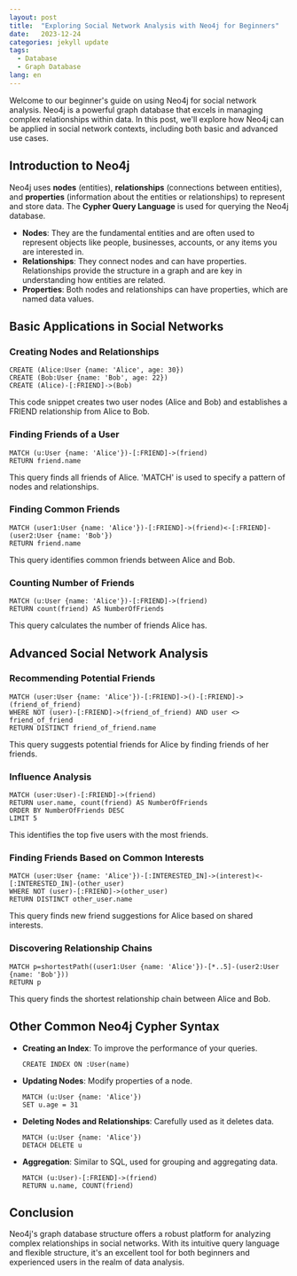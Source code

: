 ```yaml
---
layout: post
title:  "Exploring Social Network Analysis with Neo4j for Beginners"
date:   2023-12-24
categories: jekyll update
tags: 
  - Database
  - Graph Database 
lang: en
---
```


Welcome to our beginner's guide on using Neo4j for social network analysis. Neo4j is a powerful graph database that excels in managing complex relationships within data. In this post, we'll explore how Neo4j can be applied in social network contexts, including both basic and advanced use cases.

## Introduction to Neo4j

Neo4j uses **nodes** (entities), **relationships** (connections between entities), and **properties** (information about the entities or relationships) to represent and store data. The **Cypher Query Language** is used for querying the Neo4j database.

- **Nodes**: They are the fundamental entities and are often used to represent objects like people, businesses, accounts, or any items you are interested in.
- **Relationships**: They connect nodes and can have properties. Relationships provide the structure in a graph and are key in understanding how entities are related.
- **Properties**: Both nodes and relationships can have properties, which are named data values.

## Basic Applications in Social Networks

### Creating Nodes and Relationships

```cypher
CREATE (Alice:User {name: 'Alice', age: 30})
CREATE (Bob:User {name: 'Bob', age: 22})
CREATE (Alice)-[:FRIEND]->(Bob)
```

This code snippet creates two user nodes (Alice and Bob) and establishes a FRIEND relationship from Alice to Bob.

### Finding Friends of a User

```cypher
MATCH (u:User {name: 'Alice'})-[:FRIEND]->(friend)
RETURN friend.name
```

This query finds all friends of Alice. 'MATCH' is used to specify a pattern of nodes and relationships.

### Finding Common Friends

```cypher
MATCH (user1:User {name: 'Alice'})-[:FRIEND]->(friend)<-[:FRIEND]-(user2:User {name: 'Bob'})
RETURN friend.name
```

This query identifies common friends between Alice and Bob.

### Counting Number of Friends

```cypher
MATCH (u:User {name: 'Alice'})-[:FRIEND]->(friend)
RETURN count(friend) AS NumberOfFriends
```

This query calculates the number of friends Alice has.

## Advanced Social Network Analysis

### Recommending Potential Friends

```cypher
MATCH (user:User {name: 'Alice'})-[:FRIEND]->()-[:FRIEND]->(friend_of_friend)
WHERE NOT (user)-[:FRIEND]->(friend_of_friend) AND user <> friend_of_friend
RETURN DISTINCT friend_of_friend.name
```

This query suggests potential friends for Alice by finding friends of her friends.

### Influence Analysis

```cypher
MATCH (user:User)-[:FRIEND]->(friend)
RETURN user.name, count(friend) AS NumberOfFriends
ORDER BY NumberOfFriends DESC
LIMIT 5
```

This identifies the top five users with the most friends.

### Finding Friends Based on Common Interests

```cypher
MATCH (user:User {name: 'Alice'})-[:INTERESTED_IN]->(interest)<-[:INTERESTED_IN]-(other_user)
WHERE NOT (user)-[:FRIEND]->(other_user)
RETURN DISTINCT other_user.name
```

This query finds new friend suggestions for Alice based on shared interests.

### Discovering Relationship Chains

```cypher
MATCH p=shortestPath((user1:User {name: 'Alice'})-[*..5]-(user2:User {name: 'Bob'}))
RETURN p
```

This query finds the shortest relationship chain between Alice and Bob.

## Other Common Neo4j Cypher Syntax

- **Creating an Index**: To improve the performance of your queries.
  ```cypher
  CREATE INDEX ON :User(name)
  ```

- **Updating Nodes**: Modify properties of a node.
  ```cypher
  MATCH (u:User {name: 'Alice'})
  SET u.age = 31
  ```

- **Deleting Nodes and Relationships**: Carefully used as it deletes data.
  ```cypher
  MATCH (u:User {name: 'Alice'})
  DETACH DELETE u
  ```

- **Aggregation**: Similar to SQL, used for grouping and aggregating data.
  ```cypher
  MATCH (u:User)-[:FRIEND]->(friend)
  RETURN u.name, COUNT(friend)
  ```

## Conclusion

Neo4j's graph database structure offers a robust platform for analyzing complex relationships in social networks. With its intuitive query language and flexible structure, it's an excellent tool for both beginners and experienced users in the realm of data analysis.
